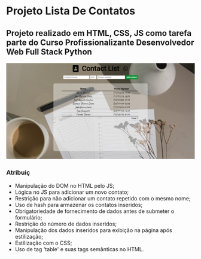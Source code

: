 # Projeto Lista De Contatos 
## Projeto realizado em HTML, CSS, JS como tarefa parte do Curso Profissionalizante Desenvolvedor Web Full Stack Python
![Front App Image](./images/FrontAppImage.png)
### Atribuiç
* Manipulação do DOM no HTML pelo JS;
* Lógica no JS para adicionar um novo contato;
* Restrição para não adicionar um contato repetido com o mesmo nome;
* Uso de hash para armazenar os contatos inseridos;
* Obrigatoriedade de fornecimento de dados antes de submeter o formulário;
* Restrição do número de dados inseridos; 
* Manipulação dos dados inseridos para exibição na página após estilização;
* Estilização com o CSS;
* Uso de tag 'table' e suas tags semânticas no HTML.  


